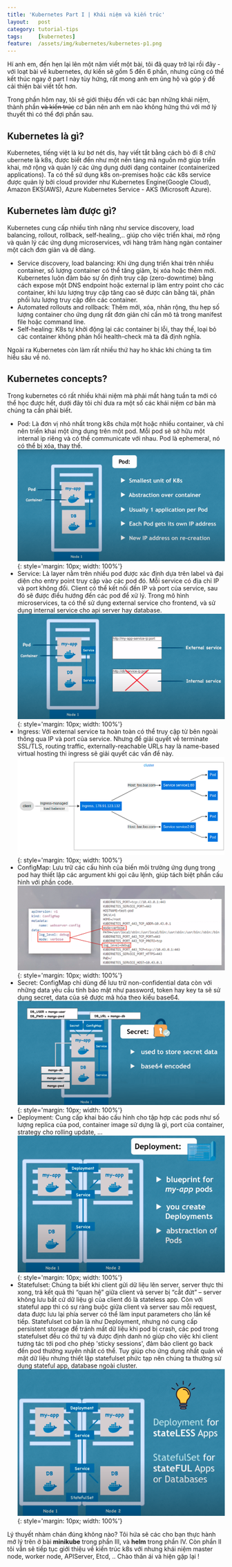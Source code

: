 ```yaml
---
title: 'Kubernetes Part I | Khái niệm và kiến trúc'
layout:   post
category: tutorial-tips
tags:     [kubernetes]
feature:  /assets/img/kubernetes/kubernetes-p1.png
---
```


Hí anh em, đến hẹn lại lên một năm viết một bài, tôi đã quay trở lại rồi đây - với loạt bài về kubernetes,
dự kiến sẽ gồm 5 đến 6 phần, nhưng cũng có thể kết thúc ngay ở part I này tùy hứng, rất mong anh em ủng hộ và góp 
ý để cải thiện bài viết tốt hơn.

<!--more-->

Trong phần hôm nay, tôi sẽ giới thiệu đến với các bạn những khái niệm, thành phần <s>và kiến trúc</s> cơ bản nên anh em nào không hứng thú
với mớ lý thuyết thì có thể đợi phần sau.

## Kubernetes là gì?
Kubernetes, tiếng việt là kư bơ nét dis, hay viết tắt bằng cách bỏ đi 8 chữ ubernete là k8s, được biết đến như
một nền tảng mã nguồn mở giúp triển khai, mở rộng và quản lý các ứng dụng dưới dạng container (containerized applications).
Ta có thể sử dụng k8s on-premises hoặc các k8s service được quản lý bởi cloud provider như Kubernetes Engine(Google Cloud),
Amazon EKS(AWS), Azure Kubernetes Service - AKS (Microsoft Azure).

## Kubernetes làm được gì?
Kubernetes cung cấp nhiều tính năng như service discovery, load balancing, rollout, rollback, self-healing,.. giúp cho
việc triển khai, mở rộng và quản lý các ứng dụng microservices, với hàng trăm hàng ngàn container một cách đơn giản và dễ dàng.
- Service discovery, load balancing: Khi ứng dụng triển khai trên nhiều container, số lượng container có thể tăng giảm,
  bị xóa hoặc thêm mới. Kubernetes luôn đảm bảo sự ổn định truy cập (zero-downtime) bằng cách expose một DNS endpoint hoặc external ip 
  làm entry point cho các container, khi lưu lượng truy cập tăng cao sẽ được cân bằng tải, phân phối lưu lượng truy cập đến các container.
- Automated rollouts and rollback: Thêm mới, xóa, nhân rộng, thu hẹp số lượng container cho ứng dụng rất đơn giản chỉ cần mô tả 
  trong manifest file hoặc command line.
- Self-healing: K8s tự khởi động lại các container bị lỗi, thay thế, loại bỏ các container không phản hồi health-check mà ta đã
định nghĩa.
  
Ngoài ra Kubernetes còn làm rất nhiều thứ hay ho khác khi chúng ta tìm hiểu sâu về nó. 

## Kubernetes concepts?
Trong kubernetes có rất nhiều khái niệm mà phải mất hàng tuần ta mới có thể học được hết, dưới đây tôi chỉ đưa ra một số 
các khái niệm cơ bản mà chúng ta cần phải biết.
* Pod: Là đơn vị nhỏ nhất trong k8s chứa một hoặc nhiều container, và chỉ nên triển khai một ứng dụng trên một pod. Mỗi 
  pod sẽ sở hữu một internal ip riêng và có thể communicate với nhau. Pod là ephemeral, nó có thể bị xóa, thay thế.
  ![](/assets/img/kubernetes/k8s-pod.png){: style='margin: 10px; width: 100%'}
* Service: Là layer nằm trên nhiều pod được xác định dựa trên label và đại diện cho entry point truy cập vào các pod đó.  Mỗi service 
  có địa chỉ IP và port không đổi. Client có thể kết nối đến IP và port của service, sau đó sẽ được điều hướng đến các pod để xử lý.
  Trong mô hình microservices, ta có thể sử dụng external service cho frontend, và sử dụng internal service cho api server hay database.
  ![](/assets/img/kubernetes/k8s-svc.png){: style='margin: 10px; width: 100%'}
* Ingress: Với external service ta hoàn toàn có thể truy cập từ bên ngoài thông qua IP và port của service. Nhưng để giải 
  quyết về terminate SSL/TLS, routing traffic, externally-reachable URLs hay là name-based virtual hosting thì ingress sẽ
  giải quyết các vấn đề này.
  ![](/assets/img/kubernetes/k8s-ing.png){: style='margin: 10px; width: 100%'}
* ConfigMap: Lưu trữ các cấu hình của biến môi trường ứng dụng trong pod hay thiết lập các argument khi gọi câu lệnh,
  giúp tách biệt phần cấu hình với phần code.
  ![](/assets/img/kubernetes/k8s-cfm.png){: style='margin: 10px; width: 100%'}
* Secret: ConfigMap chỉ dùng để lưu trữ non-confidential data còn với những data yêu cầu tính bảo mật như password, token hay key
  ta sẽ sử dụng secret, data của sẽ được mã hóa theo kiểu base64.
  ![](/assets/img/kubernetes/k8s-secret.png){: style='margin: 10px; width: 100%'}
* Deployment: Cung cấp khai báo cấu hình cho tập hợp các pods như số lượng replica của pod, container image sử dựng là gì, port của
  container, strategy cho rolling update, ...
  ![](/assets/img/kubernetes/k8s-deploy.png){: style='margin: 10px; width: 100%'}
* Statefulset: Chúng ta biết khi client gửi dữ liệu lên server, server thực thi xong, trả kết quả thì “quan hệ” giữa client và server bị “cắt đứt” – server 
  không lưu bất cứ dữ liệu gì của client đó là stateless app. Còn với stateful app thì có sự ràng buộc giữa client và server sau mỗi request,
  data được lưu lại phía server có thể làm input parameters cho lần kế tiếp. Statefulset cơ bản là như Deployment, nhưng nó cung cấp persistent storage để tránh
  mất dữ liệu khi pod bị crash, các pod trong statefulset đều có thứ tự và được định danh nó giúp cho việc khi client tương tác
  tới pod cho phép 'sticky sessions', đảm bảo client go back đến pod thường xuyên nhất có thể. Tuy giúp cho ứng dụng nhất
  quán về mặt dữ liệu nhưng thiết lập statefulset phức tạp nên chúng ta thường sử dụng stateful app, database ngoài cluster.
  ![](/assets/img/kubernetes/k8s-statefulset.png){: style='margin: 10px; width: 100%'}
  
Lý thuyết nhàm chán đúng không nào? Tôi hứa sẽ các cho bạn thực hành mớ lý trên ở bài **minikube** trong phần III, và **helm** trong phần IV.
Còn phần II tôi vẫn sẽ tiếp tục giới thiệu về kiến trúc k8s với nhưng khái niệm master node, worker node, APIServer, Etcd, .. 
Chào thân ái và hiện gặp lại !

